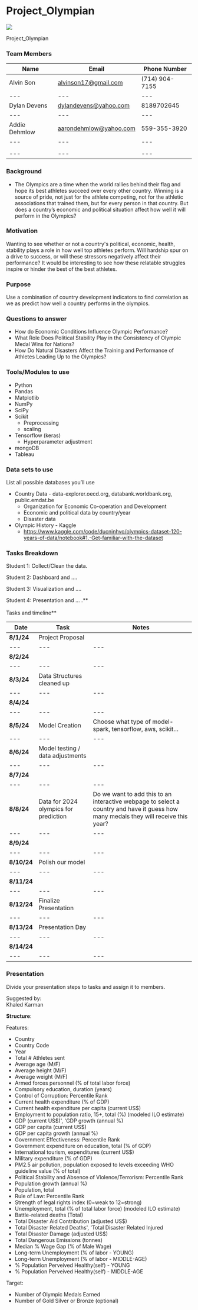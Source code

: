 # Project_Olympian






**![]("Overview/Logo.png")**



Project_Olympian

### **Team Members**

| **Name** | **Email** | **Phone Number** |
| --- | --- | --- |
| Alvin Son | <alvinson17@gmail.com> | (714) 904-7155 |
| --- | --- | --- |
| Dylan Devens | <dylandevens@yahoo.com> | 8189702645 |
| --- | --- | --- |
| Addie Dehmlow | <aarondehmlow@yahoo.com> | 559-355-3920 |
| --- | --- | --- |
|     |     |     |
| --- | --- | --- |

### **Background**

- The Olympics are a time when the world rallies behind their flag and hope its best athletes succeed over every other country. Winning is a source of pride, not just for the athlete competing, not for the athletic associations that trained them, but for every person in that country. But does a country’s economic and political situation affect how well it will perform in the Olympics?

### **Motivation**

Wanting to see whether or not a country's political, economic, health, stability plays a role in how well top athletes perform. Will hardship spur on a drive to success, or will these stressors negatively affect their performance? It would be interesting to see how these relatable struggles inspire or hinder the best of the best athletes.

### **Purpose**

Use a combination of country development indicators to find correlation as we as predict how well a country performs in the olympics.

### **Questions to answer**

- How do Economic Conditions Influence Olympic Performance?
- What Role Does Political Stability Play in the Consistency of Olympic Medal Wins for Nations?
- How Do Natural Disasters Affect the Training and Performance of Athletes Leading Up to the Olympics?

### **Tools/Modules to use**

- Python
- Pandas
- Matplotlib
- NumPy
- SciPy
- Scikit
  - Preprocessing
  - scaling
- Tensorflow (keras)
  - Hyperparameter adjustment
- mongoDB
- Tableau

###

### **Data sets to use**

List all possible databases you’ll use

- Country Data - data-explorer.oecd.org, databank.worldbank.org, public.emdat.be
  - Organization for Economic Co-operation and Development
  - Economic and political data by country/year
  - Disaster data
- Olympic History - Kaggle
  - <https://www.kaggle.com/code/ducninhvo/olympics-dataset-120-years-of-data/notebook#1.-Get-familiar-with-the-dataset>

### **Tasks Breakdown**

Student 1: Collect/Clean the data.

Student 2: Dashboard and ….

Student 3: Visualization and ….

Student 4: Presentation and … .**  
<br/>Tasks and timeline**

| **Date** | **Task** | **Notes** |
| --- | --- | --- |
| **8/1/24** | Project Proposal |     |
| --- | --- | --- |
| **8/2/24** |     |     |
| --- | --- | --- |
| **8/3/24** | Data Structures cleaned up |     |
| --- | --- | --- |
| **8/4/24** |     |     |
| --- | --- | --- |
| **8/5/24** | Model Creation | Choose what type of model-spark, tensorflow, aws, scikit… |
| --- | --- | --- |
| **8/6/24** | Model testing / data adjustments |     |
| --- | --- | --- |
| **8/7/24** |     |     |
| --- | --- | --- |
| **8/8/24** | Data for 2024 olympics for prediction | Do we want to add this to an interactive webpage to select a country and have it guess how many medals they will receive this year? |
| --- | --- | --- |
| **8/9/24** |     |     |
| --- | --- | --- |
| **8/10/24** | Polish our model |     |
| --- | --- | --- |
| **8/11/24** |     |     |
| --- | --- | --- |
| **8/12/24** | Finalize Presentation |     |
| --- | --- | --- |
| **8/13/24** | Presentation Day |     |
| --- | --- | --- |
| **8/14/24** |     |     |
| --- | --- | --- |

### **Presentation**

Divide your presentation steps to tasks and assign it to members.

Suggested by:  
Khaled Karman

**Structure**:

Features:

- Country
- Country Code
- Year
- Total # Athletes sent
- Average age (M/F)
- Average height (M/F)
- Average weight (M/F)
- Armed forces personnel (% of total labor force)
- Compulsory education, duration (years)
- Control of Corruption: Percentile Rank
- Current health expenditure (% of GDP)
- Current health expenditure per capita (current US$)
- Employment to population ratio, 15+, total (%) (modeled ILO estimate)
- GDP (current US$)', 'GDP growth (annual %)
- GDP per capita (current US$)
- GDP per capita growth (annual %)
- Government Effectiveness: Percentile Rank
- Government expenditure on education, total (% of GDP)
- International tourism, expenditures (current US$)
- Military expenditure (% of GDP)
- PM2.5 air pollution, population exposed to levels exceeding WHO guideline value (% of total)
- Political Stability and Absence of Violence/Terrorism: Percentile Rank
- Population growth (annual %)
- Population, total
- Rule of Law: Percentile Rank
- Strength of legal rights index (0=weak to 12=strong)
- Unemployment, total (% of total labor force) (modeled ILO estimate)
- Battle-related deaths (Total)
- Total Disaster Aid Contribution (adjusted US$)
- Total Disaster Related Deaths', 'Total Disaster Related Injured
- Total Disaster Damage (adjusted US$)
- Total Dangerous Emissions (tonnes)
- Median % Wage Gap (% of Male Wage)
- Long-term Unemployment (% of labor - YOUNG)
- Long-term Unemployment (% of labor - MIDDLE-AGE)
- % Population Perveived Healthy(self) - YOUNG
- % Population Perveived Healthy(self) - MIDDLE-AGE


Target:

- Number of Olympic Medals Earned
- Number of Gold Silver or Bronze (optional)
